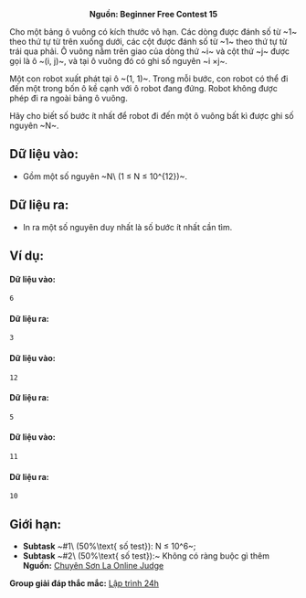 **<center>Nguồn: Beginner Free Contest 15</center>**

Cho một bảng ô vuông có kích thước vô hạn. Các dòng được đánh số từ ~1~ theo thứ tự từ trên xuống dưới, các cột được đánh số từ ~1~ theo thứ tự từ trái qua phải. Ô vuông nằm trên giao của dòng thứ ~i~ và cột thứ ~j~ được gọi là ô ~(i, j)~, và tại ô vuông đó có ghi số nguyên ~i ×j~.

Một con robot xuất phát tại ô ~(1, 1)~. Trong mỗi bước, con robot có thể đi đến một trong bốn ô kề cạnh với ô robot đang đứng. Robot không được phép đi ra ngoài bảng ô vuông.

Hãy cho biết số bước ít nhất để robot đi đến một ô vuông bất kì được ghi số nguyên ~N~.

## Dữ liệu vào:
- Gồm một số nguyên ~N\ (1 ≤ N ≤ 10^{12})~.

## Dữ liệu ra:
- In ra một số nguyên duy nhất là số bước ít nhất cần tìm.

## Ví dụ:
#### Dữ liệu vào:
```
6
```

#### Dữ liệu ra:
```
3
```

#### Dữ liệu vào:
```
12
```

#### Dữ liệu ra:
```
5
```

#### Dữ liệu vào:
```
11
```

#### Dữ liệu ra:
```
10
```

## Giới hạn:
- **Subtask** ~\#1\ (50\%\text{ số test}): N ≤ 10^6~;
- **Subtask** ~\#2\ (50\%\text{ số test}):~ Không có ràng buộc gì thêm
**Nguồn:** [Chuyên Sơn La Online Judge](http://csloj.ddns.net/)

**Group giải đáp thắc mắc:** [Lập trình 24h](https://www.facebook.com/groups/1386904321519984)